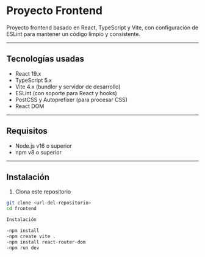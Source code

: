 # Proyecto Frontend

Proyecto frontend basado en React, TypeScript y Vite, con configuración de ESLint para mantener un código limpio y consistente.

---

## Tecnologías usadas

- React 19.x
- TypeScript 5.x
- Vite 4.x (bundler y servidor de desarrollo)
- ESLint (con soporte para React y hooks)
- PostCSS y Autoprefixer (para procesar CSS)
- React DOM

---

## Requisitos

- Node.js v16 o superior
- npm v8 o superior

---

## Instalación

1. Clona este repositorio

```bash
git clone <url-del-repositorio>
cd frontend

Instalación

-npm install
-npm create vite .
-npm install react-router-dom
-npm run dev

